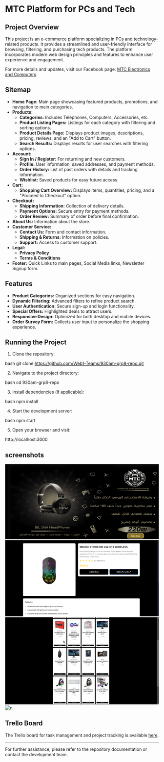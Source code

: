 # MTC Platform for PCs and Tech

## Project Overview

This project is an e-commerce platform specializing in PCs and technology-related products. It provides a streamlined and user-friendly interface for browsing, filtering, and purchasing tech products. The platform incorporates modern web design principles and features to enhance user experience and engagement.

For more details and updates, visit our Facebook page: [MTC Electronics and Computers](https://www.facebook.com/mtcelectronicsandcomputers).

## Sitemap

- **Home Page:** Main page showcasing featured products, promotions, and navigation to main categories.
- **Products:**
  - **Categories:** Includes Telephones, Computers, Accessories, etc.
  - **Product Listing Pages:** Listings for each category with filtering and sorting options.
  - **Product Details Page:** Displays product images, descriptions, pricing, reviews, and an "Add to Cart" button.
  - **Search Results:** Displays results for user searches with filtering options.
- **Account:**
  - **Sign In / Register:** For returning and new customers.
  - **Profile:** User information, saved addresses, and payment methods.
  - **Order History:** List of past orders with details and tracking information.
  - **Wishlist:** Saved products for easy future access.
- **Cart:**
  - **Shopping Cart Overview:** Displays items, quantities, pricing, and a "Proceed to Checkout" option.
- **Checkout:**
  - **Shipping Information:** Collection of delivery details.
  - **Payment Options:** Secure entry for payment methods.
  - **Order Review:** Summary of order before final confirmation.
- **About Us:** Information about the store.
- **Customer Service:**
  - **Contact Us:** Form and contact information.
  - **Shipping & Returns:** Information on policies.
  - **Support:** Access to customer support.
- **Legal:**
  - **Privacy Policy**
  - **Terms & Conditions**
- **Footer:** Quick Links to main pages, Social Media links, Newsletter Signup form.

## Features

- **Product Categories:** Organized sections for easy navigation.
- **Dynamic Filtering:** Advanced filters to refine product search.
- **User Authentication:** Secure sign-up and login functionality.
- **Special Offers:** Highlighted deals to attract users.
- **Responsive Design:** Optimized for both desktop and mobile devices.
- **Order Survey Form:** Collects user input to personalize the shopping experience.

## Running the Project

1. Clone the repository:
   
bash
   git clone https://github.com/Web1-Teams/930am-grp8-repo.git

2. Navigate to the project directory:
   
bash
   cd 930am-grp8-repo

3. Install dependencies (if applicable):
   
bash
   npm install

4. Start the development server:
   
bash
   npm start

5. Open your browser and visit:
   
http://localhost:3000


## screenshots ##
![frameslide](33_720.png)
![sales page](9cae2215-91d4-4da2-b050-ab39185f9353.png)
![product-page](img_20250103_175153_334_720.jpg)
![n](Screenshot2025-01-04175249.png)
## Trello Board

The Trello board for task management and project tracking is available [here](https://trello.com/invite/b/6756055f998ebfedb6638837/ATTI6821ba73cf456b196e7b84f82a0c98827C1CBC87/web-prog).


---

For further assistance, please refer to the repository documentation or contact the development team.





